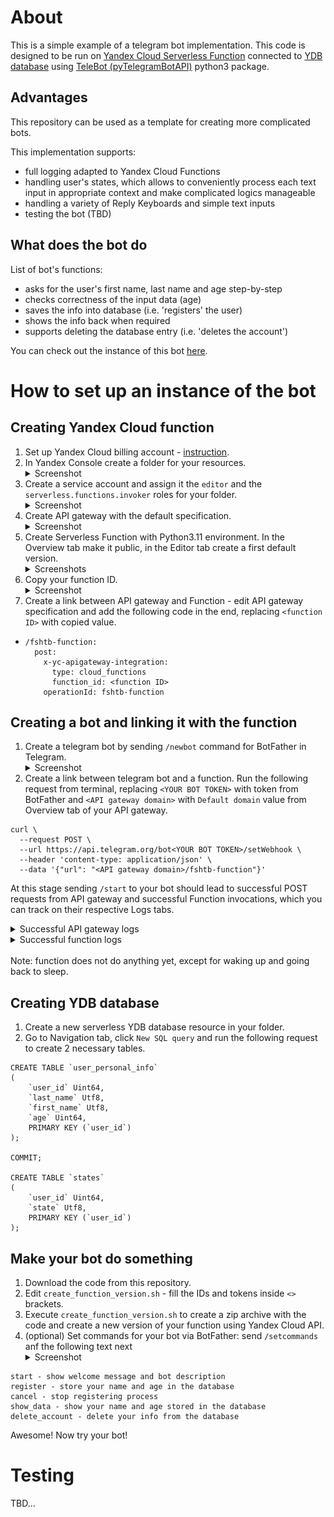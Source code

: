 # About
This is a simple example of a telegram bot implementation. This code is designed to be run on [Yandex Cloud Serverless Function](https://cloud.yandex.com/en/docs/functions/quickstart/?from=int-console-help-center-or-nav) connected to [YDB database](https://cloud.yandex.com/en/docs/ydb/quickstart?from=int-console-help-center-or-nav) using [TeleBot (pyTelegramBotAPI)](https://pytba.readthedocs.io/en/latest/index.html) python3 package.

## Advantages

This repository can be used as a template for creating more complicated bots.

This implementation supports:
- full logging adapted to Yandex Cloud Functions
- handling user's states, which allows to conveniently process each text input in appropriate context and make complicated logics manageable
- handling a variety of Reply Keyboards and simple text inputs
- testing the bot (TBD)

## What does the bot do
List of bot's functions:
- asks for the user's first name, last name and age step-by-step
- checks correctness of the input data (age)
- saves the info into database (i.e. 'registers' the user)
- shows the info back when required
- supports deleting the database entry (i.e. 'deletes the account')

You can check out the instance of this bot [here](t.me/ydb_serverless_example_bot).

# How to set up an instance of the bot

## Creating Yandex Cloud function

1) Set up Yandex Cloud billing account - [instruction](https://cloud.yandex.com/en-ru/docs/functions/tutorials/telegram-bot-serverless#before-begin).
2) In Yandex Console create a folder for your resources. <details><summary>Screenshot</summary>
![Yandex Console Screenshot](screenshots/01-create-folder.png?raw=true "Title")</details>
3) Create a service account and assign it the `editor` and the `serverless.functions.invoker` roles for your folder. <details><summary>Screenshot</summary>
![Yandex Console Screenshot](screenshots/04-create-service-account.png?raw=true "Title")</details>
4) Create API gateway with the default specification. <details><summary>Screenshot</summary>
![Yandex Console Screenshot](screenshots/06-create-api-gateway.png?raw=true "Title")</details>
5) Create Serverless Function with Python3.11 environment. In the Overview tab make it public, in the Editor tab create a first default version. <details><summary>Screenshots</summary>
![Yandex Console Screenshot](screenshots/08-create-function.png?raw=true "Title") ![Yandex Console Screenshot](screenshots/08-make-function-public.png?raw=true "Title") ![Yandex Console Screenshot](screenshots/09-create-default-function-version.png?raw=true "Title")</details>
6) Copy your function ID. <details><summary>Screenshot</summary>
![Yandex Console Screenshot](screenshots/10-copy-function-id.png?raw=true "Title")</details>
7) Create a link between API gateway and Function - edit API gateway specification and add the following code in the end, replacing `<function ID>` with copied value.
- ```
  /fshtb-function:
    post:
      x-yc-apigateway-integration:
        type: cloud_functions
        function_id: <function ID>
      operationId: fshtb-function
  ```

## Creating a bot and linking it with the function
1) Create a telegram bot by sending `/newbot` command for BotFather in Telegram. <details><summary>Screenshot</summary>
![Yandex Console Screenshot](screenshots/05-create-telegram-bot.png?raw=true "Title")</details>
2) Create a link between telegram bot and a function. Run the following request from terminal, replacing `<YOUR BOT TOKEN>` with token from BotFather and `<API gateway domain>` with `Default domain` value from Overview tab of your API gateway.
```
curl \
  --request POST \
  --url https://api.telegram.org/bot<YOUR BOT TOKEN>/setWebhook \
  --header 'content-type: application/json' \
  --data '{"url": "<API gateway domain>/fshtb-function"}'
```

At this stage sending `/start` to your bot should lead to successful POST requests from API gateway and successful Function invocations, which you can track on their respective Logs tabs.
<details><summary>Successful API gateway logs</summary>

![Yandex Console Screenshot](screenshots/12-api-gateway-logs.png?raw=true "Title")
</details>
<details><summary>Successful function logs</summary>

![Yandex Console Screenshot](screenshots/13-function-logs.png?raw=true "Title")
</details>
</br>
Note: function does not do anything yet, except for waking up and going back to sleep.

## Creating YDB database
1) Create a new serverless YDB database resource in your folder.
2) Go to Navigation tab, click `New SQL query` and run the following request to create 2 necessary tables.
```
CREATE TABLE `user_personal_info`
(
    `user_id` Uint64,
    `last_name` Utf8,
    `first_name` Utf8,
    `age` Uint64,
    PRIMARY KEY (`user_id`)
);

COMMIT;

CREATE TABLE `states`
(
    `user_id` Uint64,
    `state` Utf8,
    PRIMARY KEY (`user_id`)
);
```

## Make your bot do something
1) Download the code from this repository.
2) Edit `create_function_version.sh` - fill the IDs and tokens inside `<>` brackets.
3) Execute `create_function_version.sh` to create a zip archive with the code and create a new version of your function using Yandex Cloud API.
4) (optional) Set commands for your bot via BotFather: send `/setcommands` anf the following text next <details><summary>Screenshot</summary>
![Yandex Console Screenshot](screenshots/15-set-bot-commands.png?raw=true "Title")</details>
```
start - show welcome message and bot description
register - store your name and age in the database
cancel - stop registering process
show_data - show your name and age stored in the database
delete_account - delete your info from the database
```

Awesome! Now try your bot!

# Testing
TBD...
